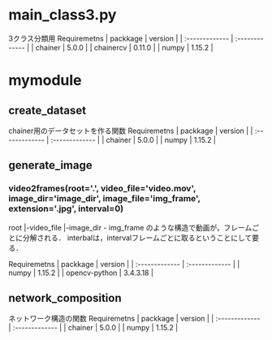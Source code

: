 # main_class3.py
3クラス分類用
Requiremetns
| packkage | version     |
| :------------- | :------------- |
| chainer       | 5.0.0       |
| chainercv   | 0.11.0  |
| numpy   | 1.15.2  |

# mymodule
## create_dataset
chainer用のデータセットを作る関数
Requiremetns
| packkage | version     |
| :------------- | :------------- |
| chainer       | 5.0.0       |
| numpy   | 1.15.2  |

## generate_image
### video2frames(root='.', video_file='video.mov', image_dir='image_dir', image_file='img_frame', extension='.jpg', interval=0)
root
|-video_file
|-image_dir - img_frame
のような構造で動画が，フレームごとに分解される．
interbalは，intervalフレームごとに取るということにして要る．

Requiremetns
| packkage | version     |
| :------------- | :------------- |
| numpy   | 1.15.2  |
| opencv-python   | 3.4.3.18  |

## network_composition
ネットワーク構造の関数
Requiremetns
| packkage | version     |
| :------------- | :------------- |
| chainer       | 5.0.0       |
| numpy   | 1.15.2  |
